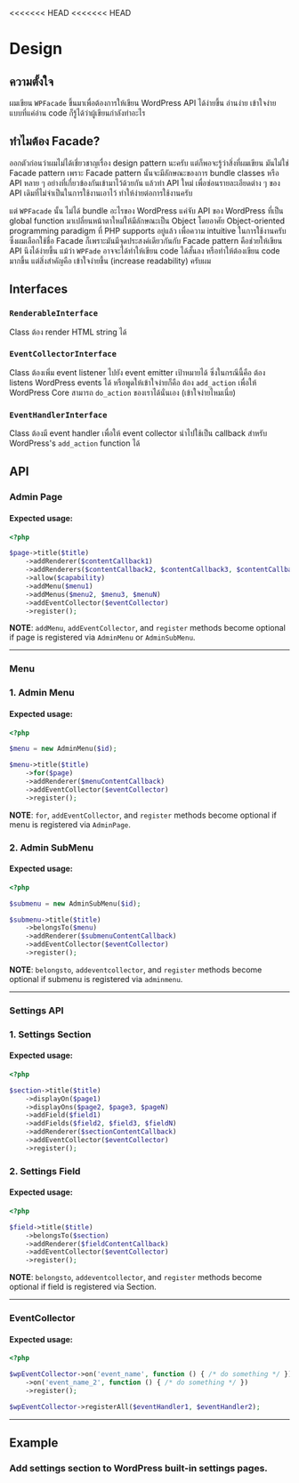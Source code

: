 <<<<<<< HEAD
<<<<<<< HEAD
# Design

## ความตั้งใจ

ผมเขียน `WPFacade` ขึ้นมาเพื่อต้องการให้เขียน WordPress API ได้ง่ายขึ้น อ่านง่าย เข้าใจง่าย แบบที่แค่อ่าน code ก็รู้ได้ว่าผู้เขียนกำลังทำอะไร

## ทำไมต้อง Facade?

ออกตัวก่อนว่าผมไม่ได้เชี่ยวชาญเรื่อง design pattern นะครับ แต่ก็พอจะรู้ว่าสิ่งที่ผมเขียน มันไม่ใช่ Facade pattern เพราะ Facade pattern นั้นจะมีลักษณะของการ bundle classes หรือ API หลาย ๆ อย่างที่เกี่ยวข้องกันเข้ามาไว้ด้วยกัน แล้วทำ API ใหม่ เพื่อซ่อนรายละเอียดต่าง ๆ ของ API เดิมที่ไม่จำเป็นในการใช้งานเอาไว้ ทำให้ง่ายต่อการใช้งานครับ

แต่ `WPFacade` นั้น ไม่ได้ bundle อะไรของ WordPress แค่จับ API ของ WordPress ที่เป็น global function มาเปลี่ยนหน้าตาใหม่ให้มีลักษณะเป็น Object โดยอาศัย Object-oriented programming paradigm ที่ PHP supports อยู่แล้ว เพื่อความ intuitive ในการใช้งานครับ ซึ่งผมเลือกใช้ชื่อ Facade ก็เพราะมันมีจุดประสงค์เดียวกันกับ Facade pattern คือช่วยให้เขียน API นึงได้ง่ายขึ้น แม้ว่า `WPFade` อาจจะได้ทำให้เขียน code ได้สั้นลง หรือทำให้ต้องเขียน code มากขึ้น แต่สิ่งสำคัญคือ เข้าใจง่ายขึ้น (increase readability) ครับผม

## Interfaces

### `RenderableInterface`

Class ต้อง render HTML string ได้

### `EventCollectorInterface`

Class ต้องเพิ่ม event listener ไปยัง event emitter เป้าหมายได้ ซึ่งในกรณีนี้คือ ต้อง listens WordPress events ได้ หรือพูดให้เข้าใจง่ายก็คือ ต้อง `add_action` เพื่อให้ WordPress Core สามารถ `do_action` ของเราได้นั่นเอง (เข้าใจง่ายไหมเนี่ย)

### `EventHandlerInterface`

Class ต้องมี event handler เพื่อให้ event collector นำไปใช้เป็น callback สำหรับ WordPress's `add_action` function ได้

## API

### Admin Page

#### Expected usage:

```php
<?php

$page->title($title)
	->addRenderer($contentCallback1)
	->addRenderers($contentCallback2, $contentCallback3, $contentCallbackN)
	->allow($capability)
	->addMenu($menu1)
	->addMenus($menu2, $menu3, $menuN)
	->addEventCollector($eventCollector)
	->register();
```

**NOTE**: `addMenu`, `addEventCollector`, and `register` methods become optional if page is registered via `AdminMenu` or `AdminSubMenu`.

---

### Menu

### 1. Admin Menu

#### Expected usage:

```php
<?php

$menu = new AdminMenu($id);

$menu->title($title)
	->for($page)
	->addRenderer($menuContentCallback)
	->addEventCollector($eventCollector)
	->register();
```

**NOTE**: `for`, `addEventCollector`, and `register` methods become optional if menu is registered via `AdminPage`.

### 2. Admin SubMenu

#### Expected usage:

```php
<?php

$submenu = new AdminSubMenu($id);

$submenu->title($title)
	->belongsTo($menu)
	->addRenderer($submenuContentCallback)
	->addEventCollector($eventCollector)
	->register();
```

**NOTE**: `belongsto`, `addeventcollector`, and `register` methods become optional if submenu is registered via `adminmenu`.

---

### Settings API

### 1. Settings Section

#### Expected usage:

```php
<?php

$section->title($title)
	->displayOn($page1)
	->displayOns($page2, $page3, $pageN)
	->addField($field1)
	->addFields($field2, $field3, $fieldN)
	->addRenderer($sectionContentCallback)
	->addEventCollector($eventCollector)
	->register();
```

### 2. Settings Field

#### Expected usage:

```php
<?php

$field->title($title)
	->belongsTo($section)
	->addRenderer($fieldContentCallback)
	->addEventCollector($eventCollector)
	->register();
```

__NOTE__: `belongsto`, `addeventcollector`, and `register` methods become optional if field is registered via Section.

---

### EventCollector

#### Expected usage:

```php
<?php

$wpEventCollector->on('event_name', function () { /* do something */ })
	->on('event_name_2', function () { /* do something */ })
	->register();

$wpEventCollector->registerAll($eventHandler1, $eventHandler2);
```

---

## Example

### Add settings section to WordPress built-in settings pages.

```php

```



